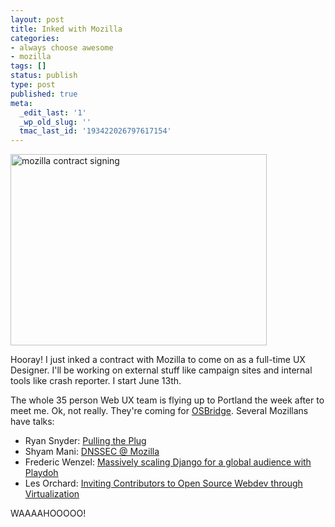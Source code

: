 ```yaml
---
layout: post
title: Inked with Mozilla
categories:
- always choose awesome
- mozilla
tags: []
status: publish
type: post
published: true
meta:
  _edit_last: '1'
  _wp_old_slug: ''
  tmac_last_id: '193422026797617154'
---
```

<img src="http://skinnywhitegirl.com/blog/wp-content/uploads/2011/05/mozilla-contract-signing.gif" alt="mozilla contract signing" title="mozilla-contract-signing" width="410" height="306" class="aligncenter size-full wp-image-378" />

Hooray! I just inked a contract with Mozilla to come on as a full-time UX Designer. I'll be working on external stuff like campaign sites and internal tools like crash reporter. I start June 13th. 

The whole 35 person Web UX team is flying up to Portland the week after to meet me. Ok, not really. They're coming for <a href="http://opensourcebridge.org/">OSBridge</a>. Several Mozillans have talks: 

<ul>
<li>Ryan Snyder: <a href="http://opensourcebridge.org/sessions/622">Pulling the Plug</a></li>
<li>Shyam Mani: <a href="http://opensourcebridge.org/sessions/577">DNSSEC @ Mozilla</a></li>
<li>Frederic Wenzel: <a href="http://opensourcebridge.org/sessions/576">Massively scaling Django for a global audience with Playdoh</a></li>
<li>Les Orchard: <a href="http://opensourcebridge.org/sessions/635">Inviting Contributors to Open Source Webdev through Virtualization</a></li>
</ul>

WAAAAHOOOOO!
